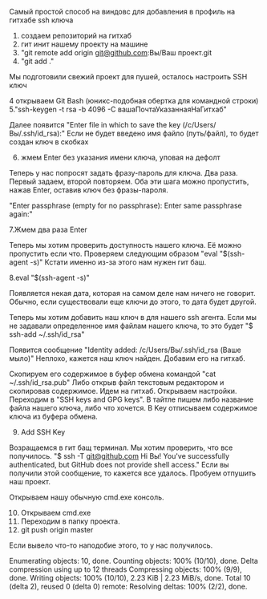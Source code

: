 Самый простой способ на виндовс для добавления в профиль на гитхабе ssh ключа

1. создаем репозиторий на гитхаб
2. гит инит нашему проекту на машине
3. "git remote add origin git@github.com:Вы/Ваш проект.git
4. "git add ."

Мы подготовили свежий проект для пушей, осталось настроить SSH ключ

4 открываем Git Bash (юникс-подобная обертка для командной строки)
5."ssh-keygen -t rsa -b 4096 -C вашаПочтаУказаннаяНаГитхаб"

Далее появится "Enter file in which to save the key (/c/Users/Вы/.ssh/id_rsa):"
Если не будет введено имя файло (путь/файл), то будет создан ключ в скобках

6. жмем Enter без указания имени ключа, уповая на дефолт

Теперь у нас попросят задать фразу-пароль для ключа. Два раза. Первый задаем, второй повторяем.
Оба эти шага можно пропустить, нажав Enter, оставив ключ без фразы-пароля.

"Enter passphrase (empty for no passphrase):
Enter same passphrase again:"

7.Жмем два раза Enter

Теперь мы хотим проверить доступность нашего ключа. Её можно пропустить если что.
Проверяем следующим образом "eval "$(ssh-agent -s)" Кстати именно из-за этого нам нужен гит баш.

8.eval "$(ssh-agent -s)"

Появляется некая дата, которая на самом деле нам ничего не говорит. Обычно, если существовали еще ключи до этого, то дата будет другой.

Теперь мы хотим добавить наш ключ в для нашего ssh агента. Если мы не задавали определенное имя файлам нашего ключа, то это будет
"$ ssh-add ~/.ssh/id_rsa"

Появится сообщение "Identity added: /c/Users/Вы/.ssh/id_rsa (Ваше мыло)"
Неплохо, кажется наш ключ найден. Добавим его на гитхаб.

Скопируем его содержимое в буфер обмена командой "cat ~/.ssh/id_rsa.pub"
Либо открыв файл текстовым редактором и скопировав содержимое.
Идем на гитхаб. Открываем настройки. Переходим в "SSH keys and GPG keys".
В тайтле пишем либо название файла нашего ключа, либо что хочется.
В Key отписываем содержимое ключа из буфера обмена.

9. Add SSH Key

Возращаемся в гит бащ терминал. Мы хотим проверить, что все получилось.
"$ ssh -T git@github.com
Hi Вы! You've successfully authenticated, but GitHub does not provide shell access."
Если вы получили этой сообщение, то кажется все удалось. Пробуем отпушить наш проект.

Открываем нашу обычную cmd.exe консоль.

10. Открываем cmd.exe
11. Переходим в папку проекта.
12. git push origin master

Если вывело что-то наподобие этого, то у нас получилось.

Enumerating objects: 10, done.
Counting objects: 100% (10/10), done.
Delta compression using up to 12 threads
Compressing objects: 100% (9/9), done.
Writing objects: 100% (10/10), 2.23 KiB | 2.23 MiB/s, done.
Total 10 (delta 2), reused 0 (delta 0)
remote: Resolving deltas: 100% (2/2), done.

